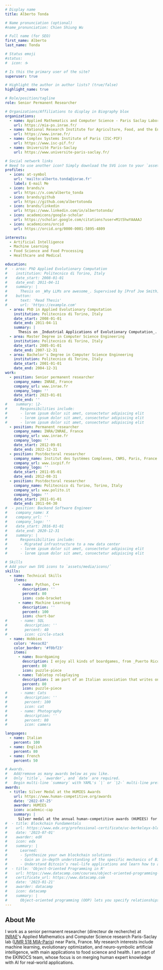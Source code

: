 ```yaml
---
# Display name
title: Alberto Tonda

# Name pronunciation (optional)
#name_pronunciation: Chien Shiung Wu

# Full name (for SEO)
first_name: Alberto
last_name: Tonda

# Status emoji
#status:
#  icon: ☕️

# Is this the primary user of the site?
superuser: true

# Highlight the author in author lists? (true/false)
highlight_name: true

# Role/position/tagline
role: Senior Permanent Researcher

# Organizations/Affiliations to display in Biography blox
organizations:
  - name: Applied Mathematics and Computer Science - Paris Saclay Laboratory
    url: https://mia-ps.inrae.fr/ 
  - name: National Research Institute for Agriculture, Food, and the Environment
    url: https://www.inrae.fr/
  - name: Complex Systems Institute of Paris (ISC-PIF)
    url: https://www.isc-pif.fr/
  - name: Université Paris-Saclay
    url: https://www.universite-paris-saclay.fr/

# Social network links
# Need to use another icon? Simply download the SVG icon to your `assets/media/icons/` folder.
profiles:
  - icon: at-symbol
    url: 'mailto:alberto.tonda@inrae.fr'
    label: E-mail Me
  - icon: brands/x
    url: https://x.com/alberto_tonda
  - icon: brands/github
    url: https://github.com/albertotonda
  - icon: brands/linkedin
    url: https://www.linkedin.com/in/albertotonda/
  - icon: academicons/google-scholar
    url: https://scholar.google.com/citations?user=M1t5hwYAAAAJ
  - icon: academicons/orcid
    url: https://orcid.org/0000-0001-5895-4809

interests:
  - Artificial Intelligence
  - Machine Learning
  - Food Science and Food Processing
  - Healthcare and Medical

education:
#  - area: PhD Applied Evolutionary Computation
#    institution: Politecnico di Torino, Italy
#    date_start: 2008-01-01
#    date_end: 2011-04-11
#    summary: |
#      Thesis on _Why LLMs are awesome_. Supervised by [Prof Joe Smith](https://example.com). Presented papers at 5 IEEE conferences with the contributions being published in 2 Springer journals.
#    button:
#      text: 'Read Thesis'
#      url: 'https://example.com'
  - area: PhD in Applied Evolutionary Computation
    institution: Politecnico di Torino, Italy
    date_start: 2008-01-01
    date_end: 2011-04-11
    summary: |
      Thesis on _Industrial Applications of Evolutionary Computation_. Supervised by [Prof. Giovanni Squillero](https://staff.polito.it/giovanni.squillero/).
  - area: Master Degree in Computer Science Engineering
    institution: Politecnico di Torino, Italy
    date_start: 2005-01-01
    date_end: 2007-12-31
  - area: Bachelor's Degree in Computer Science Engineering
    institution: Politecnico di Torino, Italy
    date_start: 2001-01-01
    date_end: 2004-12-31
work:
  - position: Senior permanent researcher
    company_name: INRAE, France
    company_url: www.inrae.fr
    company_logo: ''
    date_start: 2023-01-01
    date_end: ''
#    summary: |2-
#      Responsibilities include:
#      - lorem ipsum dolor sit amet, consectetur adipiscing elit
#      - lorem ipsum dolor sit amet, consectetur adipiscing elit
#      - lorem ipsum dolor sit amet, consectetur adipiscing elit
  - position: Permanent researcher
    company_name: INRA/INRAE, France
    company_url: www.inrae.fr
    company_logo: ''
    date_start: 2012-09-01
    date_end: 2022-12-31
  - position: Postdoctoral researcher
    company_name: Institut des Systèmes Complexes, CNRS, Paris, France
    company_url: www.iscpif.fr
    company_logo: ''
    date_start: 2011-05-01
    date_end: 2012-08-31
  - position: Postdoctoral researcher
    company_name: Politecnico di Torino, Torino, Italy
    company_url: www.polito.it
    company_logo: ''
    date_start: 2011-01-01
    date_end: 2011-04-30
#  - position: Backend Software Engineer
#    company_name: X
#    company_url: ''
#    company_logo: ''
#    date_start: 2016-01-01
#    date_end: 2020-12-31
#    summary: |
#      Responsibilities include:
#      - Migrated infrastructure to a new data center
#      - lorem ipsum dolor sit amet, consectetur adipiscing elit
#      - lorem ipsum dolor sit amet, consectetur adipiscing elit

# Skills
# Add your own SVG icons to `assets/media/icons/`
skills:
  - name: Technical Skills
    items:
      - name: Python, C++
        description: ''
        percent: 80
        icon: code-bracket
      - name: Machine Learning
        description: ''
        percent: 100
        icon: chart-bar
#      - name: SQL
#        description: ''
#        percent: 40
#        icon: circle-stack
  - name: Hobbies
    color: '#eeac02'
    color_border: '#f0bf23'
    items:
      - name: Boardgaming
        description: I enjoy all kinds of boardgames, from _Puerto Rico_ to _Spirit Island_.
        percent: 80
        icon: puzzle-piece
      - name: Tabletop roleplaying
        description: I am part of an Italian association that writes one-shot adventures for Dungeons&Dragons and other game systems. Take a look at our website, [https://www.gruppochimera.it](https://www.gruppochimera.it)
        percent: 80
        icon: puzzle-piece
#      - name: Cats
#        description: ''
#        percent: 100
#        icon: cat
#      - name: Photography
#        description: ''
#        percent: 80
#        icon: camera

languages:
  - name: Italian
    percent: 100
  - name: English
    percent: 80
  - name: French
    percent: 50

# Awards.
#   Add/remove as many awards below as you like.
#   Only `title`, `awarder`, and `date` are required.
#   Begin multi-line `summary` with YAML's `|` or `|2-` multi-line prefix and indent 2 spaces below.
awards:
  - title: Silver Medal at the HUMIES Awards
    url: https://www.human-competitive.org/awards
    date: '2022-07-25'
    awarder: HUMIES
    icon: academic-cap
    summary: |
      Silver medal at the annual human-competitive awards (HUMIES) for the development of a machine learning approach able to automatically discover primers for viruses.
#  - title: Blockchain Fundamentals
#    url: https://www.edx.org/professional-certificate/uc-berkeleyx-blockchain-fundamentals
#    date: '2023-07-01'
#    awarder: edX
#    icon: edx
#    summary: |
#      Learned:
#      - Synthesize your own blockchain solutions
#      - Gain an in-depth understanding of the specific mechanics of Bitcoin
#      - Understand Bitcoin’s real-life applications and learn how to attack and destroy Bitcoin, Ethereum, smart contracts and Dapps, and alternatives to Bitcoin’s Proof-of-Work consensus algorithm
#  - title: 'Object-Oriented Programming in R'
#    url: https://www.datacamp.com/courses/object-oriented-programming-with-s3-and-r6-in-r
#    certificate_url: https://www.datacamp.com
#    date: '2023-01-21'
#    awarder: datacamp
#    icon: datacamp
#    summary: |
#      Object-oriented programming (OOP) lets you specify relationships between functions and the objects that they can act on, helping you manage complexity in your code. This is an intermediate level course, providing an introduction to OOP, using the S3 and R6 systems. S3 is a great day-to-day R programming tool that simplifies some of the functions that you write. R6 is especially useful for industry-specific analyses, working with web APIs, and building GUIs.
---
```


## About Me

I work as a senior permanent researcher (directeur de recherche) at [INRAE](https://www.inrae.fr)'s Applied Mathematics and Computer Science research Paris-Saclay lab ([UMR 518 MIA-Paris](https://mia-ps.inrae.fr/)) near Paris, France. My research interests include machine learning, evolutionary optimization, and neuro-symbolic artificial intelligence, with main applications to food science and health. I am part of the EKINOCS team, whose focus is on merging human expert knowledge with AI for real-world applications.
